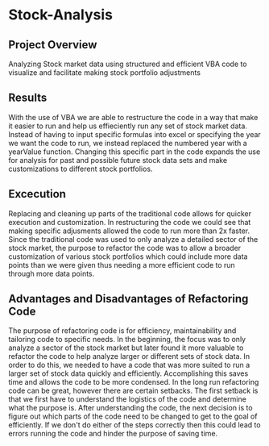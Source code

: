 # Stock-Analysis
## Project Overview
Analyzing Stock market data using structured and efficient VBA code to visualize and facilitate making stock portfolio adjustments 
## Results
With the use of VBA we are able to restructure the code in a way that make it easier to run and help us effieciently run any set of stock market data. Instead of having to input specific formulas into excel or specifying the year we want the code to run, we instead replaced the numbered year with a yearValue function. Changing this specific part in the code expands the use for analysis for past and possible future stock data sets and make customizations to different stock portfolios.
## Excecution
Replacing and cleaning up parts of the traditional code allows for quicker execution and customization. In restructuring the code we could see that making specific adjusments allowed the code to run more than 2x faster. Since the traditional code was used to only analyze a detailed sector of the stock market, the purpose to refactor the code was to allow a broader customization of various stock portfolios which could include more data points than we were given thus needing a more efficient code to run through more data points.
## Advantages and Disadvantages of Refactoring Code
The purpose of refactoring code is for efficiency, maintainability and tailoring code to specific needs. In the beginning, the focus was to only analyze a sector of the stock market but later found it more valuable to refactor the code to help analyze larger or different sets of stock data. In order to do this, we needed to have a code that was more suited to run a larger set of stock data quickly and efficiently. Accomplishing this saves time and allows the code to be more condensed.
In the long run refactoring code can be great, however there are certain setbacks. The first setback is that we first have to understand the logistics of the code and determine what the purpose is. After understanding the code, the next decision is to figure out which parts of the code need to be changed to get to the goal of efficiently. If we don't do either of the steps correctly then this could lead to errors running the code and hinder the purpose of saving time.

